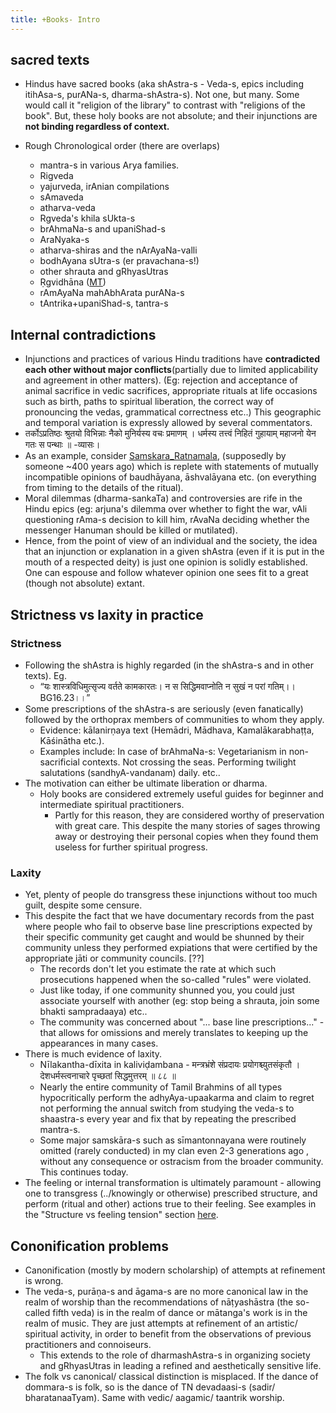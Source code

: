 ```yaml
---
title: +Books- Intro
---
```


## sacred texts

- Hindus have sacred books (aka shAstra-s -  Veda-s, epics including itihAsa-s, purANa-s, dharma-shAstra-s). Not one, but many. Some would call it "religion of the library" to contrast with "religions of the book". But, these holy books are not absolute; and their injunctions are **not binding regardless of context.**  

- Rough Chronological order (there are overlaps)
    - mantra-s in various Arya families.
    - Rigveda
    - yajurveda, irAnian compilations
    - sAmaveda
    - atharva-veda
    - Rgveda's khila sUkta-s
    - brAhmaNa-s and upaniShad-s
    - AraNyaka-s
    - atharva-shiras and the nArAyaNa-valli
    - bodhAyana sUtra-s (er pravachana-s!)
    - other shrauta and gRhyasUtras
    - Ṛgvidhāna ([MT](https://manasataramgini.wordpress.com/2020/01/02/the-roots-of-vai%E1%B9%A3%E1%B9%87avam-a-view-from-the-numerology-of-vedic-texts/))
    - rAmAyaNa mahAbhArata purANa-s
    - tAntrika+upaniShad-s, tantra-s

## Internal contradictions
- Injunctions and practices of various Hindu traditions have **contradicted each other without major conflicts**(partially due to limited applicability and agreement in other matters). (Eg: rejection and acceptance of animal sacrifice in vedic sacrifices, appropriate rituals at life occasions such as birth, paths to spiritual liberation, the correct way of pronouncing the vedas, grammatical correctness etc..) This geographic and temporal variation is expressly allowed by several commentators.
- तर्कोऽप्रतिष्ठः श्रुतयो विभिन्नाः नैको मुनिर्यस्य वचः प्रमाणम् । धर्मस्य तत्त्वं निहितं गुहायाम् महाजनो येन गतः स पन्थाः ॥ -व्यासः।
- As an example, consider [Samskara_Ratnamala](https://archive.org/stream/Anandashram_Samskrita_Granthavali_Anandashram_Sanskrit_Series/ASS_039_Samskara_Ratnamala_of_Bhatta_Gopinatha_Dikshita_Part_2_-_KS_Agase_1899#page/n35/mode/2up), (supposedly by someone ~400 years ago) which is replete with statements of mutually incompatible opinions of baudhāyana, āshvalāyana etc. (on everything from timing to the details of the ritual).
- Moral dilemmas (dharma-sankaTa) and controversies are rife in the Hindu epics (eg: arjuna's dilemma over whether to fight the war, vAli questioning rAma-s decision to kill him, rAvaNa deciding whether the messenger Hanuman should be killed or mutilated).
- Hence, from the point of view of an individual and the society, the idea that an injunction or explanation in a given shAstra (even if it is put in the mouth of a respected deity) is just one opinion is solidly established. One can espouse and follow whatever opinion one sees fit to a great (though not absolute) extant.

## Strictness vs laxity in practice

### Strictness
- Following the shAstra is highly regarded (in the shAstra-s and in other texts). Eg.
    - “यः शास्त्रविधिमुत्सृज्य वर्तते कामकारतः। न स सिद्धिमवाप्नोति न सुखं न परां गतिम्।। BG16.23।।”
- Some prescriptions of the shAstra-s are seriously (even fanatically) followed by the orthoprax members of communities to whom they apply.
  - Evidence: kālanirṇaya text (Hemādri, Mādhava, Kamalākarabhaṭṭa, Kāśinātha etc.).
  - Examples include: In case of brAhmaNa-s: Vegetarianism in non-sacrificial contexts. Not crossing the seas. Performing twilight salutations (sandhyA-vandanam) daily. etc..
- The motivation can either be ultimate liberation or dharma.
    - Holy books are considered extremely useful guides for beginner and intermediate spiritual practitioners.
        - Partly for this reason, they are considered worthy of preservation with great care. This despite the many stories of sages throwing away or destroying their personal copies when they found them useless for further spiritual progress.

### Laxity

- Yet, plenty of people do transgress these injunctions without too much guilt, despite some censure.
- This despite the fact that we have documentary records from the past where people who fail to observe base line prescriptions expected by their specific community get caught and would be shunned by their community unless they performed expiations that were certified by the appropriate jāti or community councils. \[??\]
    - The records don't let you estimate the rate at which such prosecutions happened when the so-called "rules" were violated.
    - Just like today, if one community shunned you, you could just associate yourself with another (eg: stop being a shrauta, join some bhakti sampradaaya) etc..
    - The community was concerned about "... base line prescriptions..." - that allows for omissions and merely translates to keeping up the appearances in many cases.
- There is much evidence of laxity.
    -  Nīlakantha-dīxita in kaliviḍambana - मन्त्रभ्रंशे संप्रदायः प्रयोगश्च्युतसंकृतौ । देशधर्मस्त्वनाचारे पृच्छतां सिद्धमुत्तरम् ॥ ८८ ॥
    - Nearly the entire community of Tamil Brahmins of all types hypocritically perform the adhyAya-upaakarma and claim to regret not performing the annual switch from studying the veda-s to shaastra-s every year and fix that by repeating the prescribed mantra-s.
    - Some major samskāra-s such as sīmantonnayana were routinely omitted (rarely conducted) in my clan even 2-3 generations ago , without any consequence or ostracism from the broader community. This continues today.
- The feeling or internal transformation is ultimately paramount - allowing one to transgress (../knowingly or otherwise) prescribed structure, and perform (ritual and other) actions true to their feeling. See examples in the "Structure vs feeling tension" section [here](../../self-cultivation/rituals/).

## Cononification problems
- Canonification (mostly by modern scholarship) of attempts at refinement is wrong.
-  The veda-s, purāṇa-s and āgama-s are no more canonical law in the realm of worship than the recommendations of nāṭyashāstra (the so-called fifth veda) is in the realm of dance or mātanga's work is in the realm of music. They are just attempts at refinement of an artistic/ spiritual activity, in order to benefit from the observations of previous practitioners and connoiseurs. 
    - This extends to the role of dharmashAstra-s in organizing society and gRhyasUtras in leading a refined and aesthetically sensitive life.
- The folk vs canonical/ classical distinction is misplaced. If the dance of dommara-s is folk, so is the dance of TN devadaasi-s (sadir/ bharatanaaTyam). Same with vedic/ aagamic/ taantrik worship.
